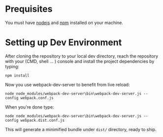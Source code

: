 # Prequisites
You must have [nodejs](https://nodejs.org/en/) and [npm](https://www.npmjs.com/package/npm) installed on your machine.

# Setting up Dev Environment

After cloning the repository to your local dev directory, reach the repository with your (CMD, shell ... ) 
console and install the project dependencies by typing:

`npm install`

Now you use webpack-dev-server to benefit from live reload:

`node node_modules/webpack-dev-server\bin\webpack-dev-server.js --config webpack.conf.js`

When you're done type:

`node node_modules/webpack-dev-server\bin\webpack-dev-server.js --config webpack.dist.conf.js`

This will generate a minimified bundle under `dist/` directory, ready to ship.
